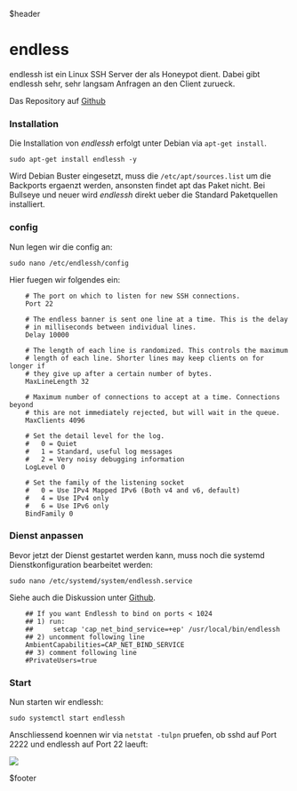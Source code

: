 ﻿$header

# endless
endlessh ist ein Linux SSH Server der als Honeypot dient.
Dabei gibt endlessh sehr, sehr langsam Anfragen an den Client zurueck.

Das Repository auf [Github](https://github.com/skeeto/endlessh)

### Installation

Die Installation von *endlessh* erfolgt unter Debian via ```apt-get install```.

``` sudo apt-get install endlessh -y ```

Wird Debian Buster eingesetzt, muss die ```/etc/apt/sources.list``` um die Backports ergaenzt werden, ansonsten findet apt das Paket nicht. Bei Bullseye und neuer wird *endlessh* direkt ueber die Standard Paketquellen installiert.

### config

Nun legen wir die config an:

``` sudo nano /etc/endlessh/config ```

Hier fuegen wir folgendes ein:

```
    # The port on which to listen for new SSH connections.
    Port 22
    
    # The endless banner is sent one line at a time. This is the delay
    # in milliseconds between individual lines.
    Delay 10000
    
    # The length of each line is randomized. This controls the maximum
    # length of each line. Shorter lines may keep clients on for longer if
    # they give up after a certain number of bytes.
    MaxLineLength 32
    
    # Maximum number of connections to accept at a time. Connections beyond
    # this are not immediately rejected, but will wait in the queue.
    MaxClients 4096

    # Set the detail level for the log.
    #   0 = Quiet
    #   1 = Standard, useful log messages
    #   2 = Very noisy debugging information
    LogLevel 0
    
    # Set the family of the listening socket
    #   0 = Use IPv4 Mapped IPv6 (Both v4 and v6, default)
    #   4 = Use IPv4 only
    #   6 = Use IPv6 only
    BindFamily 0
```

### Dienst anpassen

Bevor jetzt der Dienst gestartet werden kann, muss noch die systemd Dienstkonfiguration bearbeitet werden:

``` sudo nano /etc/systemd/system/endlessh.service ```

Siehe auch die Diskussion unter [Github](https://github.com/skeeto/endlessh/issues/39).

```
    ## If you want Endlessh to bind on ports < 1024
    ## 1) run:
    ##     setcap 'cap_net_bind_service=+ep' /usr/local/bin/endlessh
    ## 2) uncomment following line
    AmbientCapabilities=CAP_NET_BIND_SERVICE
    ## 3) comment following line
    #PrivateUsers=true
```

### Start

Nun starten wir endlessh:

``` sudo systemctl start endlessh ```

Anschliessend koennen wir via ``` netstat -tulpn ``` pruefen, ob sshd auf Port 2222 und endlessh auf Port 22 laeuft:

![]($img:endlessh_syslog_netstat_tulpn.jpg)

$footer